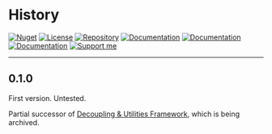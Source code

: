 # History

[![Nuget](https://img.shields.io/nuget/v/RI.DatabaseManager.Common)](https://www.nuget.org/packages/RI.DatabaseManager.Common/) [![License](https://img.shields.io/github/license/RotenInformatik/DatabaseManagerDotNet)](LICENSE) [![Repository](https://img.shields.io/badge/repo-DatabaseManagerDotNet-lightgrey)](https://github.com/RotenInformatik/DatabaseManagerDotNet) [![Documentation](https://img.shields.io/badge/docs-Readme-yellowgreen)](README.md) [![Documentation](https://img.shields.io/badge/docs-History-yellowgreen)](HISTORY.md) [![Documentation](https://img.shields.io/badge/docs-API-yellowgreen)](https://roteninformatik.github.io/DatabaseManagerDotNet/api/) [![Support me](https://img.shields.io/badge/support%20me-Ko--fi-ff69b4?logo=Ko-fi)](https://ko-fi.com/franziskaroten)

---

## 0.1.0

First version. Untested.

Partial successor of [Decoupling & Utilities Framework](https://github.com/RotenInformatik/RI_Framework), which is being archived.
